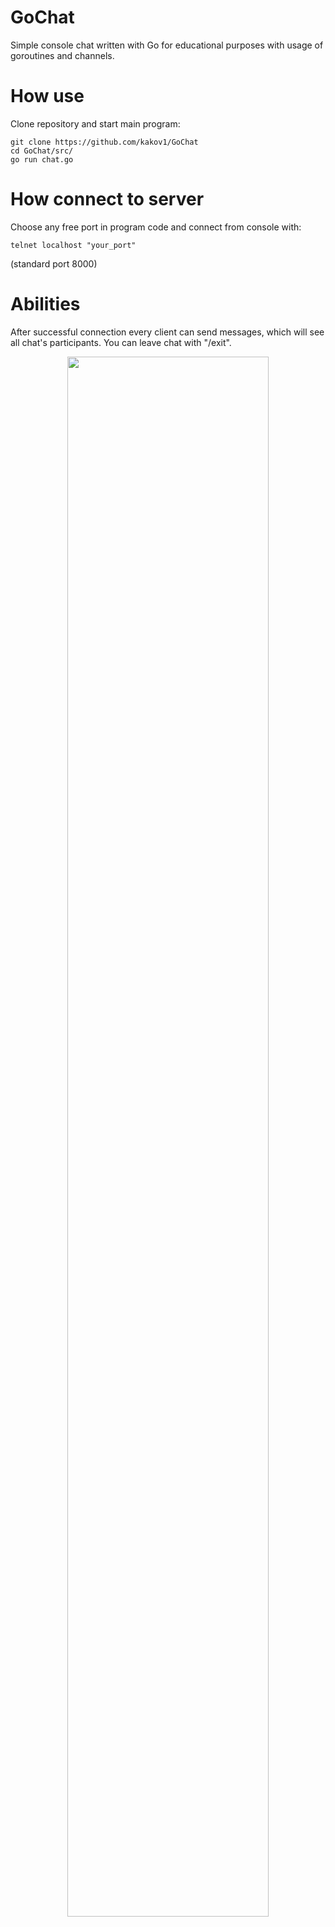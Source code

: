 # GoChat
Simple console chat written with Go for educational purposes with usage of goroutines and channels.
# How use
Clone repository and start main program:
```
git clone https://github.com/kakov1/GoChat
cd GoChat/src/
go run chat.go
```
# How connect to server
Choose any free port in program code and connect from console with:
```
telnet localhost "your_port"
```
(standard port 8000)
# Abilities
After successful connection every client can send messages, which will see all chat's participants. You can leave chat with "/exit".
<p align="center"><img src="https://github.com/kakov1/ChatGo/images/example.png" width="80%"></p>